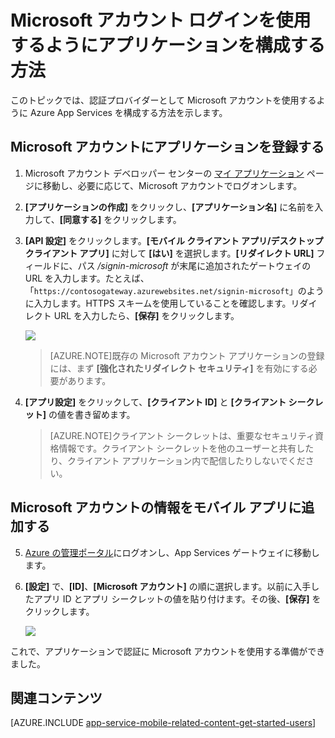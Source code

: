 <properties 
	pageTitle="App Services アプリケーションに Microsoft アカウント認証を構成する方法"
	description="App Services アプリケーションに Microsoft アカウント認証を構成する方法について説明します。" 
	authors="mattchenderson,ggailey777" 
	services="app-service\mobile" 
	documentationCenter="" 
	manager="dwrede" 
	editor=""/>

<tags 
	ms.service="app-service-mobile" 
	ms.workload="mobile" 
	ms.tgt_pltfrm="na" 
	ms.devlang="multiple" 
	ms.topic="article" 
	ms.date="02/19/2015" 
	ms.author="mahender"/>

# Microsoft アカウント ログインを使用するようにアプリケーションを構成する方法

このトピックでは、認証プロバイダーとして Microsoft アカウントを使用するように Azure App Services を構成する方法を示します。

## <a name="register"> </a>Microsoft アカウントにアプリケーションを登録する

1. Microsoft アカウント デベロッパー センターの [マイ アプリケーション] ページに移動し、必要に応じて、Microsoft アカウントでログオンします。 

2. **[アプリケーションの作成]** をクリックし、**[アプリケーション名]** に名前を入力して、**[同意する]** をクリックします。

3. **[API 設定]** をクリックします。**[モバイル クライアント アプリ/デスクトップ クライアント アプリ]** に対して **[はい]** を選択します。**[リダイレクト URL]** フィールドに、パス _/signin-microsoft_ が末尾に追加されたゲートウェイの URL を入力します。たとえば、「`https://contosogateway.azurewebsites.net/signin-microsoft`」のように入力します。HTTPS スキームを使用していることを確認します。リダイレクト URL を入力したら、**[保存]** をクリックします。

	![][0]

	>[AZURE.NOTE]既存の Microsoft アカウント アプリケーションの登録には、まず **[強化されたリダイレクト セキュリティ]** を有効にする必要があります。

4. **[アプリ設定]** をクリックして、**[クライアント ID]** と **[クライアント シークレット]** の値を書き留めます。

    > [AZURE.NOTE]クライアント シークレットは、重要なセキュリティ資格情報です。クライアント シークレットを他のユーザーと共有したり、クライアント アプリケーション内で配信したりしないでください。


## <a name="secrets"> </a>Microsoft アカウントの情報をモバイル アプリに追加する

5. [Azure の管理ポータル]にログオンし、App Services ゲートウェイに移動します。

6. **[設定]** で、**[ID]**、**[Microsoft アカウント]** の順に選択します。以前に入手したアプリ ID とアプリ シークレットの値を貼り付けます。その後、**[保存]** をクリックします。

    ![][1]

これで、アプリケーションで認証に Microsoft アカウントを使用する準備ができました。

## <a name="related-content"> </a>関連コンテンツ

[AZURE.INCLUDE [app-service-mobile-related-content-get-started-users](../../includes/app-service-mobile-related-content-get-started-users.md)]

<!-- Authenticate your app with Live Connect Single Sign-On: [Windows](windows-liveconnect) -->



<!-- Images. -->

[0]: ./media/app-service-mobile-how-to-configure-microsoft-authentication-preview/app-service-microsoftaccount-redirect.png
[1]: ./media/app-service-mobile-how-to-configure-microsoft-authentication-preview/app-service-microsoftaccount-settings.png

<!-- URLs. -->

[マイ アプリケーション]: http://go.microsoft.com/fwlink/p/?LinkId=262039
[Azure の管理ポータル]: https://portal.azure.com/
<!--HONumber=54--> 